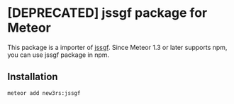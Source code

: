 # [DEPRECATED] jssgf package for Meteor
This package is a importer of [jssgf](https://github.com/y-ich/jssgf).
Since Meteor 1.3 or later supports npm, you can use jssgf package in npm.

## Installation

```sh
meteor add new3rs:jssgf
```
